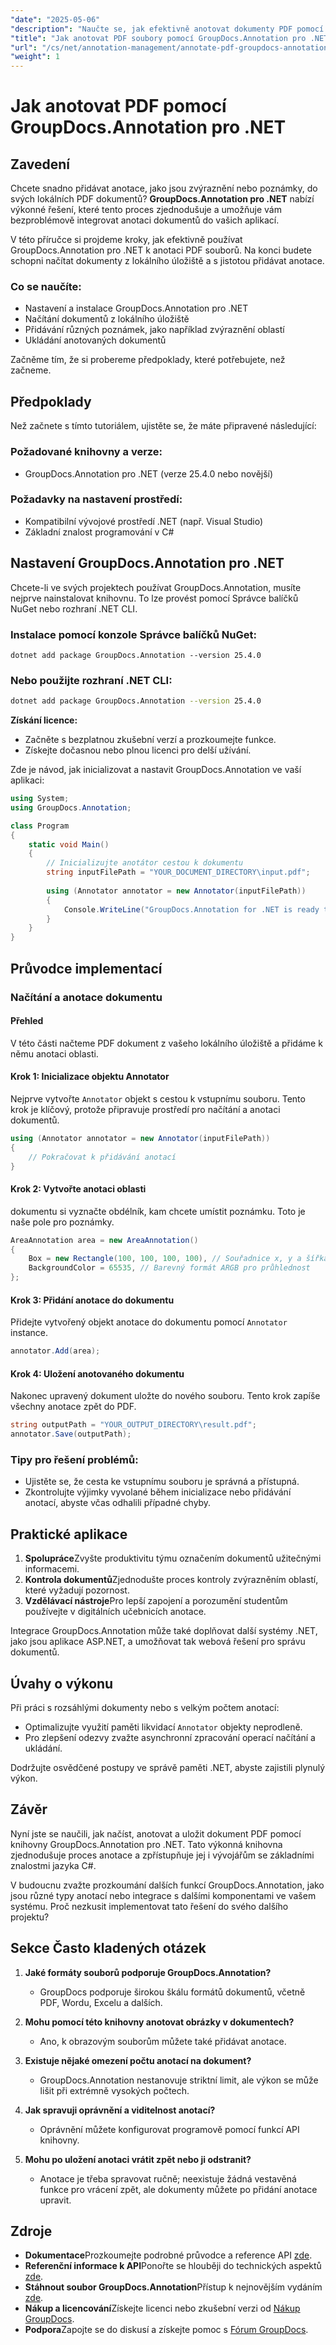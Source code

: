```yaml
---
"date": "2025-05-06"
"description": "Naučte se, jak efektivně anotovat dokumenty PDF pomocí nástroje GroupDocs.Annotation pro .NET. Tato příručka se zabývá nastavením, přidáváním anotací a ukládáním vaší práce."
"title": "Jak anotovat PDF soubory pomocí GroupDocs.Annotation pro .NET – Komplexní průvodce"
"url": "/cs/net/annotation-management/annotate-pdf-groupdocs-annotation-net/"
"weight": 1
---
```


# Jak anotovat PDF pomocí GroupDocs.Annotation pro .NET

## Zavedení

Chcete snadno přidávat anotace, jako jsou zvýraznění nebo poznámky, do svých lokálních PDF dokumentů? **GroupDocs.Annotation pro .NET** nabízí výkonné řešení, které tento proces zjednodušuje a umožňuje vám bezproblémově integrovat anotaci dokumentů do vašich aplikací.

V této příručce si projdeme kroky, jak efektivně používat GroupDocs.Annotation pro .NET k anotaci PDF souborů. Na konci budete schopni načítat dokumenty z lokálního úložiště a s jistotou přidávat anotace.

### Co se naučíte:
- Nastavení a instalace GroupDocs.Annotation pro .NET
- Načítání dokumentů z lokálního úložiště
- Přidávání různých poznámek, jako například zvýraznění oblastí
- Ukládání anotovaných dokumentů

Začněme tím, že si probereme předpoklady, které potřebujete, než začneme.

## Předpoklady

Než začnete s tímto tutoriálem, ujistěte se, že máte připravené následující:

### Požadované knihovny a verze:
- GroupDocs.Annotation pro .NET (verze 25.4.0 nebo novější)

### Požadavky na nastavení prostředí:
- Kompatibilní vývojové prostředí .NET (např. Visual Studio)
- Základní znalost programování v C#

## Nastavení GroupDocs.Annotation pro .NET

Chcete-li ve svých projektech používat GroupDocs.Annotation, musíte nejprve nainstalovat knihovnu. To lze provést pomocí Správce balíčků NuGet nebo rozhraní .NET CLI.

### Instalace pomocí konzole Správce balíčků NuGet:
```shell
dotnet add package GroupDocs.Annotation --version 25.4.0
```

### Nebo použijte rozhraní .NET CLI:
```bash
dotnet add package GroupDocs.Annotation --version 25.4.0
```

**Získání licence:**
- Začněte s bezplatnou zkušební verzí a prozkoumejte funkce.
- Získejte dočasnou nebo plnou licenci pro delší užívání.

Zde je návod, jak inicializovat a nastavit GroupDocs.Annotation ve vaší aplikaci:

```csharp
using System;
using GroupDocs.Annotation;

class Program
{
    static void Main()
    {
        // Inicializujte anotátor cestou k dokumentu
        string inputFilePath = "YOUR_DOCUMENT_DIRECTORY\input.pdf";
        
        using (Annotator annotator = new Annotator(inputFilePath))
        {
            Console.WriteLine("GroupDocs.Annotation for .NET is ready to use.");
        }
    }
}
```

## Průvodce implementací

### Načítání a anotace dokumentu

#### Přehled
V této části načteme PDF dokument z vašeho lokálního úložiště a přidáme k němu anotaci oblasti.

#### Krok 1: Inicializace objektu Annotator
Nejprve vytvořte `Annotator` objekt s cestou k vstupnímu souboru. Tento krok je klíčový, protože připravuje prostředí pro načítání a anotaci dokumentů.

```csharp
using (Annotator annotator = new Annotator(inputFilePath))
{
    // Pokračovat k přidávání anotací
}
```

#### Krok 2: Vytvořte anotaci oblasti
dokumentu si vyznačte obdélník, kam chcete umístit poznámku. Toto je naše pole pro poznámky.

```csharp
AreaAnnotation area = new AreaAnnotation()
{
    Box = new Rectangle(100, 100, 100, 100), // Souřadnice x, y a šířka a výška
    BackgroundColor = 65535, // Barevný formát ARGB pro průhlednost
};
```

#### Krok 3: Přidání anotace do dokumentu
Přidejte vytvořený objekt anotace do dokumentu pomocí `Annotator` instance.

```csharp
annotator.Add(area);
```

#### Krok 4: Uložení anotovaného dokumentu
Nakonec upravený dokument uložte do nového souboru. Tento krok zapíše všechny anotace zpět do PDF.

```csharp
string outputPath = "YOUR_OUTPUT_DIRECTORY\result.pdf";
annotator.Save(outputPath);
```

### Tipy pro řešení problémů:
- Ujistěte se, že cesta ke vstupnímu souboru je správná a přístupná.
- Zkontrolujte výjimky vyvolané během inicializace nebo přidávání anotací, abyste včas odhalili případné chyby.

## Praktické aplikace

1. **Spolupráce**Zvyšte produktivitu týmu označením dokumentů užitečnými informacemi.
2. **Kontrola dokumentů**Zjednodušte proces kontroly zvýrazněním oblastí, které vyžadují pozornost.
3. **Vzdělávací nástroje**Pro lepší zapojení a porozumění studentům používejte v digitálních učebnicích anotace.

Integrace GroupDocs.Annotation může také doplňovat další systémy .NET, jako jsou aplikace ASP.NET, a umožňovat tak webová řešení pro správu dokumentů.

## Úvahy o výkonu

Při práci s rozsáhlými dokumenty nebo s velkým počtem anotací:
- Optimalizujte využití paměti likvidací `Annotator` objekty neprodleně.
- Pro zlepšení odezvy zvažte asynchronní zpracování operací načítání a ukládání.

Dodržujte osvědčené postupy ve správě paměti .NET, abyste zajistili plynulý výkon.

## Závěr

Nyní jste se naučili, jak načíst, anotovat a uložit dokument PDF pomocí knihovny GroupDocs.Annotation pro .NET. Tato výkonná knihovna zjednodušuje proces anotace a zpřístupňuje jej i vývojářům se základními znalostmi jazyka C#.

V budoucnu zvažte prozkoumání dalších funkcí GroupDocs.Annotation, jako jsou různé typy anotací nebo integrace s dalšími komponentami ve vašem systému. Proč nezkusit implementovat tato řešení do svého dalšího projektu?

## Sekce Často kladených otázek

1. **Jaké formáty souborů podporuje GroupDocs.Annotation?**
   - GroupDocs podporuje širokou škálu formátů dokumentů, včetně PDF, Wordu, Excelu a dalších.

2. **Mohu pomocí této knihovny anotovat obrázky v dokumentech?**
   - Ano, k obrazovým souborům můžete také přidávat anotace.

3. **Existuje nějaké omezení počtu anotací na dokument?**
   - GroupDocs.Annotation nestanovuje striktní limit, ale výkon se může lišit při extrémně vysokých počtech.

4. **Jak spravuji oprávnění a viditelnost anotací?**
   - Oprávnění můžete konfigurovat programově pomocí funkcí API knihovny.

5. **Mohu po uložení anotaci vrátit zpět nebo ji odstranit?**
   - Anotace je třeba spravovat ručně; neexistuje žádná vestavěná funkce pro vrácení zpět, ale dokumenty můžete po přidání anotace upravit.

## Zdroje

- **Dokumentace**Prozkoumejte podrobné průvodce a reference API [zde](https://docs.groupdocs.com/annotation/net/).
- **Referenční informace k API**Ponořte se hlouběji do technických aspektů [zde](https://reference.groupdocs.com/annotation/net/).
- **Stáhnout soubor GroupDocs.Annotation**Přístup k nejnovějším vydáním [zde](https://releases.groupdocs.com/annotation/net/).
- **Nákup a licencování**Získejte licenci nebo zkušební verzi od [Nákup GroupDocs](https://purchase.groupdocs.com/buy).
- **Podpora**Zapojte se do diskusí a získejte pomoc s [Fórum GroupDocs](https://forum.groupdocs.com/c/annotation).